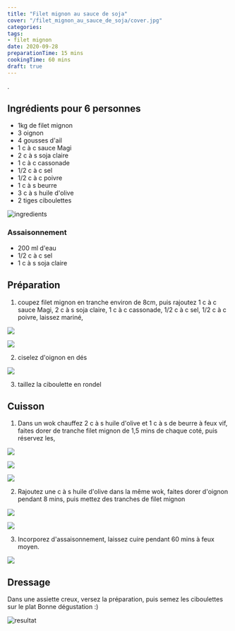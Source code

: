 ```yaml
---
title: "Filet mignon au sauce de soja"
cover: "/filet_mignon_au_sauce_de_soja/cover.jpg"
categories:
tags:
- filet mignon
date: 2020-09-28
preparationTime: 15 mins
cookingTime: 60 mins
draft: true
---
```

.
 
<!--more--> 

## Ingrédients pour 6 personnes

- 1kg de filet mignon
- 3 oignon 
- 4 gousses d'ail
- 1 c à c sauce Magi
- 2 c à s soja claire
- 1 c à c cassonade
- 1/2 c à c sel
- 1/2 c à c poivre
- 1 c à s beurre
- 3 c à s huile d'olive
- 2 tiges ciboulettes

![ingredients](01.jpg)

### Assaisonnement ###

- 200 ml d'eau
- 1/2 c à c sel
- 1 c à s soja claire

## Préparation ##

1. coupez filet mignon en tranche environ de 8cm, puis rajoutez 1 c à c sauce Magi, 2 c à s soja claire, 1 c à c cassonade, 1/2 c à c sel, 1/2 c à c poivre, laissez mariné, 

![](02.jpg)

![](03.jpg)

2. ciselez d'oignon en dés

![](04.jpg)

3. taillez la ciboulette en rondel

## Cuisson ##

1. Dans un wok chauffez 2 c à s huile d'olive et 1 c à s de beurre à feux vif, faites dorer de tranche filet mignon de 1,5 mins de chaque coté, puis réservez les,

![](05.jpg)

![](06.jpg)

![](07.jpg)

2. Rajoutez une c à s huile d'olive dans la même wok, faites dorer d'oignon pendant 8 mins, puis mettez des tranches de filet mignon 

![](08.jpg)

![](09.jpg)

3. Incorporez d'assaisonnement, laissez cuire pendant 60 mins à feux moyen. 

![](10.jpg)

## Dressage ##

Dans une assiette creux, versez la préparation, puis semez les ciboulettes sur le plat 
Bonne dégustation :)

![resultat](11.jpg)